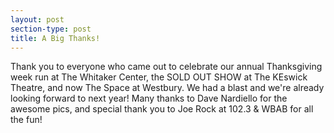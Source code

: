 ```yaml
---
layout: post
section-type: post
title: A Big Thanks!
---
```


<p>Thank you to everyone who came out to celebrate our annual Thanksgiving week run at The Whitaker Center, the SOLD OUT SHOW at The KEswick Theatre, and now The Space at Westbury. We had a blast and we're already looking forward to next year! Many thanks to Dave Nardiello for the awesome pics, and special thank you to Joe Rock at 102.3 &amp; WBAB for all the fun!&nbsp;</p>
